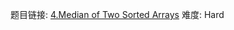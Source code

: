 题目链接: [4.Median of Two Sorted Arrays][1]
难度: Hard

[1]: https://leetcode.com/problems/median-of-two-sorted-arrays/